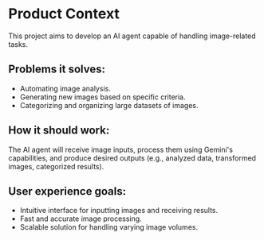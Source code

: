 # Product Context

This project aims to develop an AI agent capable of handling image-related tasks.

## Problems it solves:
- Automating image analysis.
- Generating new images based on specific criteria.
- Categorizing and organizing large datasets of images.

## How it should work:
The AI agent will receive image inputs, process them using Gemini's capabilities, and produce desired outputs (e.g., analyzed data, transformed images, categorized results).

## User experience goals:
- Intuitive interface for inputting images and receiving results.
- Fast and accurate image processing.
- Scalable solution for handling varying image volumes.
